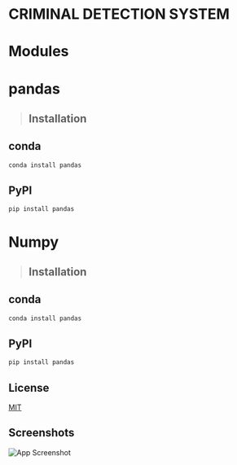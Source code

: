 # **CRIMINAL DETECTION SYSTEM**


# Modules

# pandas
> ## Installation
## conda
```sh
conda install pandas
```
## PyPI
```sh
pip install pandas
```
# Numpy
> ## Installation
## conda
```sh
conda install pandas
```
## PyPI
```sh
pip install pandas
```

## License

[MIT](https://choosealicense.com/licenses/mit/)
## Screenshots

![App Screenshot]()
